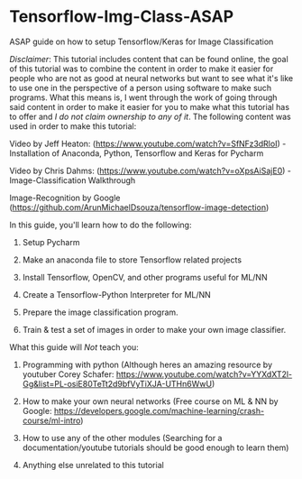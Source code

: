 # Tensorflow-Img-Class-ASAP
ASAP guide on how to setup Tensorflow/Keras for Image Classification

*Disclaimer*: This tutorial includes content that can be found online, the goal of this tutorial was to combine the content in order to make it easier for people who are not as good at neural networks but want to see what it's like to use one in the perspective of a person using software to make such programs. What this means is, I went through the work of going through said content in order to make it easier for you to make what this tutorial has to offer and *I do not claim ownership to any of it*. The following content was used in order to make this tutorial:

Video by Jeff Heaton: (https://www.youtube.com/watch?v=SfNFz3dRloI) - Installation of Anaconda, Python, Tensorflow and Keras for Pycharm

Video by Chris Dahms: (https://www.youtube.com/watch?v=oXpsAiSajE0) - Image-Classification Walkthrough

Image-Recognition by Google (https://github.com/ArunMichaelDsouza/tensorflow-image-detection)

In this guide, you'll learn how to do the following:

1) Setup Pycharm

2) Make an anaconda file to store Tensorflow related projects

3) Install Tensorflow, OpenCV, and other programs useful for ML/NN

4) Create a Tensorflow-Python Interpreter for ML/NN

6) Prepare the image classification program.

7) Train & test a set of images in order to make your own image classifier.


What this guide will *Not* teach you:

1) Programming with python (Although heres an amazing resource by youtuber Corey Schafer: https://www.youtube.com/watch?v=YYXdXT2l-Gg&list=PL-osiE80TeTt2d9bfVyTiXJA-UTHn6WwU)

2) How to make your own neural networks (Free course on ML & NN by Google: https://developers.google.com/machine-learning/crash-course/ml-intro)

3) How to use any of the other modules (Searching for a documentation/youtube tutorials should be good enough to learn them)

4) Anything else unrelated to this tutorial

